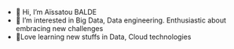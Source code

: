 - 👋 Hi, I’m Aïssatou BALDE
- 👀 I’m interested in Big Data, Data engineering. Enthusiastic about embracing new challenges
- 💞️Love learning new stuffs in Data, Cloud technologies


<!---
aiMBF/aiMBF is a ✨ special ✨ repository because its `README.md` (this file) appears on your GitHub profile.
You can click the Preview link to take a look at your changes.
--->

